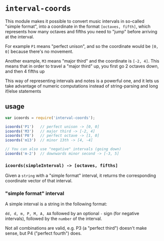 # `interval-coords`

This module makes it possible to convert music intervals in so-called "simple format",
into a coordinate in the format `[octaves, fifth]`, which represents how many
octaves and fifths you need to "jump" before arriving at the interval.

For example `P1` means "perfect unison", and so the coordinate would be `[0, 0]`
because there's no movement.

Another example, `M3` means "major third" and the coordinate is `[-2, 4]`.
This means that in order to travel a "major third" up, you first go 2
octaves down, and then 4 fifths up

This way of representing intervals and notes is a powerful one, and it lets us
take advantage of numeric computations instead of string-parsing and long
if/else statements

## usage

```js
var icoords = require('interval-coords');

icoords('P1')   // perfect unison -> [0, 0]
icoords('M3')   // major third -> [-2, 4]
icoords('P8')   // perfect octave -> [1, 0]
icoords('m13')  // minor 13th -> [4, -4]

// You can also use "negative" intervals (going down)
icoords('m-2')  // downwards minor second -> [-3, 5]
```

### `icoords(simpleInterval) -> [octaves, fifths]`

Given a `string` with a "simple format" interval, it returns the corresponding
coordinate vector of that interval.

### "simple format" interval

A simple interval is a string in the following format:

`dd, d, m, P, M, A, AA` followed by an optional `-` sign (for negative intervals), followed by the
`number` of the interval.

Not all combinations are valid, e.g. P3 (a "perfect third") doesn't make sense,
but P4 ("perfect fourth") does.
